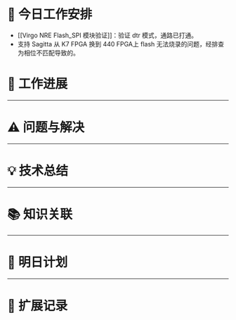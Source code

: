 



# **🔧 今日工作安排**
- [[Virgo NRE Flash_SPI 模块验证]]：验证 dtr 模式，通路已打通。
- 支持 Sagitta 从 K7 FPGA 换到 440 FPGA上 flash 无法烧录的问题，经排查为相位不匹配导致的。


# **📌 工作进展**



---

# **⚠️ 问题与解决**


---

# **💡 技术总结**


---

# **📚 知识关联**


---
# **📌 明日计划**


---

# **💬 扩展记录**



